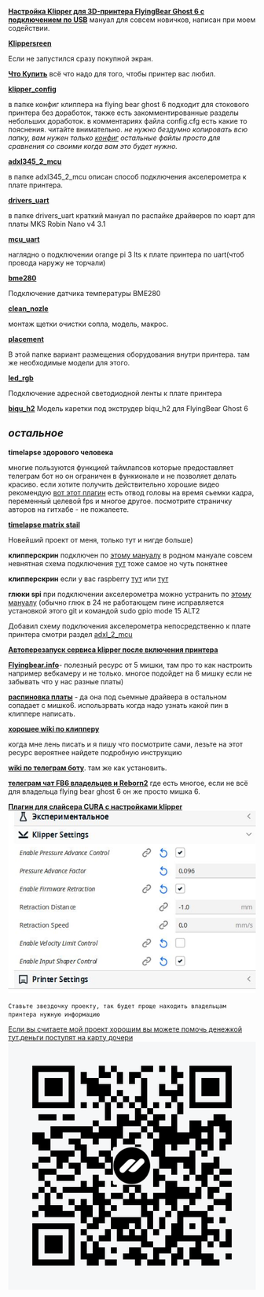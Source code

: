  [**Настройка Klipper для 3D-принтера FlyingBear Ghost 6 с подключением по USB**](https://github.com/flyingbear-reborn2/wiki/blob/main/FBG6/klipper.md) 
 мануал  для совсем новичков, написан при моем содействии.
 
[**Klippersreen**](klippersreen/readme.md) 

Если не запустился сразу покупной экран.


[**Что Купить**](what_2_buy/readme.md) всё что надо для того, чтобы принтер  вас любил.
 
 [**klipper_config**](https://github.com/Tombraider2006/klipperFB6/tree/main/klipper_config)
 
 в папке конфиг клиппера на flying bear ghost 6 
  подходит для стокового принтера без доработок, также есть закомментированные разделы небольших доработок. в комментариях файла config.cfg  есть какие то пояснения. читайте внимательно.
*не нужно бездумно копировать всю папку, вам нужен только [конфиг](klipper_config/printer.cfg) остальные файлы просто для сравнения со своими когда вам это будет нужно.*

[**adxl345_2_mcu**](https://github.com/Tombraider2006/klipperFB6/tree/main/adxl345_2_mcu)

 в папке adxl345_2_mcu описан способ подключения акселерометра к плате принтера.
 
 [**drivers_uart**](https://github.com/Tombraider2006/klipperFB6/tree/main/drivers_uart)

  в папке drivers_uart краткий мануал по распайке драйверов по юарт для платы MKS Robin Nano v4 3.1
  
  [**mcu_uart**](https://github.com/Tombraider2006/klipperFB6/tree/main/mcu_uart)

 наглядно о подключении orange pi 3 lts к плате принтера по uart(чтоб провода наружу не торчали)
 
  [**bme280**](https://github.com/Tombraider2006/klipperFB6/tree/main/bme280)

  Подключение датчика температуры BME280
  
   [**clean_nozle**](https://github.com/Tombraider2006/klipperFB6/tree/main/clean_nozle)

  монтаж щетки очистки сопла, модель, макрос.
  
[**placement**](https://github.com/Tombraider2006/klipperFB6/tree/main/placement)

  В этой папке вариант размещения оборудования внутри принтера. там же необходимые модели для этого.
 
[**led_rgb**](https://github.com/Tombraider2006/klipperFB6/tree/main/led_rgb)

Подключение адресной светодиодной ленты к плате принтера

[**biqu_h2**](karas/readme.md)
Модель каретки под экструдер biqu_h2 для FlyingBear Ghost 6

 *<h2>остальное</h2>*

**timelapse здорового человека** 

многие пользуются функцией таймлапсов которые предоставляет телеграм бот но он ограничен в функионале и не позволяет делать красиво.
если хотите получить действительно хорошие видео рекомендую [вот этот плагин](https://github.com/mainsail-crew/moonraker-timelapse) есть отвод головы на время сьемки кадра, переменный целевой fps и многое другое. посмотрите страничку авторов на гитхабе - не пожалеете. 

[**timelapse matrix stail**](matrix_timelapse/readme.md)

Новейший проект от меня, только тут и нигде больше)

**клипперскрин** подключен по [этому мануалу](https://sergey1560.github.io/fb4s_howto/mks_ts35/) в родном мануале совсем невнятная схема подключения [тут](TS35%20Klipper.pdf) тоже самое но чуть понятнее

**клипперскрин** если у вас raspberry [тут](https://github.com/willngton/3DPrinterConfig/blob/main/mks_ts35/mks_ts35_guide_archived.md) или [тут](https://github.com/evgs/FBG6-Klipper/blob/main/Klipperscreen-RPI.md)

**глюки spi** при подключении акселерометра можно устранить по [этому мануалу](https://github.com/orangepi-xunlong/wiringOP) (обычно глюк в 24 не работающем пине исправляется установкой этого git и командой  sudo gpio mode 15 ALT2  

Добавил схему подключения акселерометра непосредственно к плате принтера смотри раздел [adxl_2_mcu](adxl345_2_mcu/readme.md)

[**Автоперезапуск сервиса klipper после включения принтера**](https://mirv.top/2021/10/08/avtoperezapusk-servisa-klipper-posle-vklyucheniya-printera/)

[**Flyingbear.info**](https://flyingbear.info/firmware/klipper/klipper_config)- полезный ресурс от 5 мишки, там про то как настроить например вебкамеру и не только. многое подойдет на 6 мишку если не забывать что у нас разные платы)

 [**распиновка платы**](https://github.com/makerbase-mks/MKS-Robin-Nano-V3.X/tree/main/hardware/MKS%20Robin%20Nano%20V3.1_001) - да она под сьемные драйвера в остальном сопадает с мишко6. использрвать когда надо узнать какой пин в клиппере написать.

 [**хорошее wiki по клипперу**](https://klipper.wiki/ru/home/initial/peripheral)
 
  когда мне лень писать и я пишу что посмотрите сами, лезьте на этот ресурс вероятнее найдете подробную инструкцию

 [**wiki по телеграм боту**](https://github.com/nlef/moonraker-telegram-bot/wiki). там же как установить.

 [**телеграм чат FB6 владельцев и Reborn2**](https://t.me/fbg5_waiters) где есть многое, если не всё для владельца flying bear ghost 6  он же просто мишка 6. 

[**Плагин для слайсера CURA с настройками klipper**](https://github.com/jjgraphix/KlipperSettingsPlugin)
![](klipper_settings.jpg)

`Ставьте звездочку проекту, так будет проще находить владельцам принтера нужную информацию`

[Если вы считаете мой проект хорошим вы можете помочь денежкой тут.деньги поступят на карту дочери](https://pay.cloudtips.ru/p/f84bf0b2)
![куаркод](qrCode.png) 